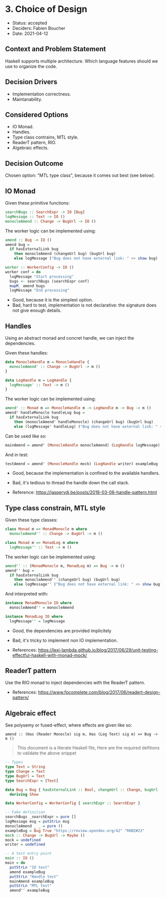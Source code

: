# 3. Choice of Design

* Status: accepted
* Deciders: Fabien Boucher
* Date: 2021-04-12

## Context and Problem Statement

Haskell supports multiple architecture.
Which language features should we use to organize the code.

## Decision Drivers

* Implementation correctness.
* Maintanability.

## Considered Options

* IO Monad.
* Handles.
* Type class contrains, MTL style.
* ReaderT pattern, RIO.
* Algebraic effects.

## Decision Outcome

Chosen option: "MTL type class", because it comes out best (see below).

## IO Monad

Given these primitive functions:

```haskell
searchBugs :: SearchExpr -> IO [Bug]
logMessage :: Text -> IO ()
monocleAmend :: Change -> BugUrl -> IO ()
```

The worker logic can be implemented using:

```haskell
amend :: Bug -> IO ()
amend bug =
  if hasExternalLink bug
    then monocleAmend (changeUrl bug) (bugUrl bug)
    else logMessage ("Bug does not have external link: " <> show bug)

worker :: WorkerConfig -> IO ()
worker conf = do
  logMessage "Start processing"
  bugs <- searchBugs (searchExpr conf)
  mapM_ amend bugs
  logMessage "End processing"
```

* Good, because it is the simplest option.
* Bad, hard to test, implementation is not declarative: the signature does not give enough details.

## Handles

Using an abstract monad and concret handle, we can inject the dependencies.

Given these handles:

```haskell
data MonocleHandle m = MonocleHandle {
  monocleAmend' :: Change -> BugUrl -> m ()
}

data LogHandle m = LogHandle {
  logMessage' :: Text -> m ()
}
```

The worker logic can be implemented using:

```haskell
amend' :: Monad m => MonocleHandle m -> LogHandle m -> Bug -> m ()
amend' handleMonocle handleLog bug =
  if hasExternalLink bug
    then (monocleAmend' handleMonocle) (changeUrl bug) (bugUrl bug)
    else (logMessage' handleLog) ("Bug does not have external link: " <> show bug)
```

Can be used like so:

```haskell
mainAmend = amend' (MonocleHandle monocleAmend) (LogHandle logMessage)
```

And in test:

```haskell
testAmend = amend' (MonocleHandle mock) (LogHandle writer) exampleBug
```

* Good, because the implementation is confined to the available handlers.
* Bad, it's tedious to thread the handle down the call stack.

* Reference: https://jaspervdj.be/posts/2018-03-08-handle-pattern.html

## Type class constrain, MTL style

Given these type classes:

```haskell
class Monad m => MonadMonocle m where
  monocleAmend'' :: Change -> BugUrl -> m ()

class Monad m => MonadLog m where
  logMessage'' :: Text -> m ()
```

The worker logic can be implemented using:

```haskell
amend'' :: (MonadMonocle m, MonadLog m) => Bug -> m ()
amend'' bug =
  if hasExternalLink bug
    then monocleAmend'' (changeUrl bug) (bugUrl bug)
    else logMessage'' ("Bug does not have external link: " <> show bug)
```

And interpreted with:

```haskell
instance MonadMonocle IO where
  monocleAmend'' = monocleAmend

instance MonadLog IO where
  logMessage'' = logMessage
```

* Good, the dependencies are provided implicitely
* Bad, it's tricky to implement non IO implementation.

* References: https://lexi-lambda.github.io/blog/2017/06/29/unit-testing-effectful-haskell-with-monad-mock/

## ReaderT pattern

Use the RIO monad to inject dependencies with the ReaderT pattern.

* References: https://www.fpcomplete.com/blog/2017/06/readert-design-pattern/

## Algebraic effect

See polysemy or fused-effect, where effects are given like so:

```
amend :: (Has (Reader Monocle) sig m, Has (Log Text) sig m) => Bug -> m ()
```


> This document is a literate Haskell file,
> Here are the required defitions to validate the above snippet

```haskell
-- Types
type Text = String
type Change = Text
type BugUrl = Text
type SearchExpr = [Text]

data Bug = Bug { hasExternalLink :: Bool, changeUrl :: Change, bugUrl :: BugUrl }
  deriving Show

data WorkerConfig = WorkerConfig { searchExpr :: SearchExpr }

-- Fake definition
searchBugs _searchExpr = pure []
logMessage msg = putStrLn msg
monocleAmend _ _ = pure ()
exampleBug = Bug True "https://review.opendev.org/42" "RHBZ#23"
mock :: Change -> BugUrl -> Maybe ()
mock = undefined
writer = undefined

-- A test entry point
main :: IO ()
main = do
  putStrLn "IO test"
  amend exampleBug
  putStrLn "Handle test"
  mainAmend exampleBug
  putStrLn "MTL test"
  amend'' exampleBug
```
